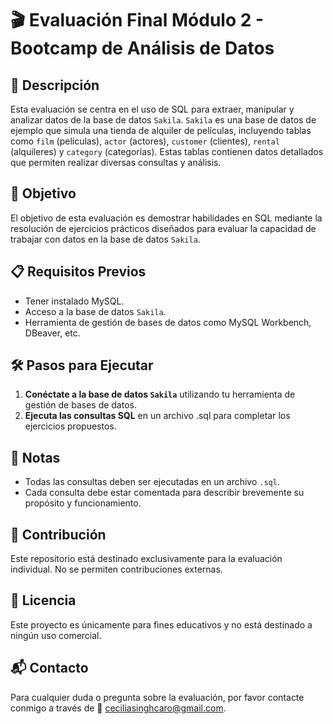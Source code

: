 # 🎬 Evaluación Final Módulo 2 - Bootcamp de Análisis de Datos

## 📄 Descripción

Esta evaluación se centra en el uso de SQL para extraer, manipular y analizar datos de la base de datos `Sakila`. `Sakila` es una base de datos de ejemplo que simula una tienda de alquiler de películas, incluyendo tablas como `film` (películas), `actor` (actores), `customer` (clientes), `rental` (alquileres) y `category` (categorías). Estas tablas contienen datos detallados que permiten realizar diversas consultas y análisis.

## 🎯 Objetivo

El objetivo de esta evaluación es demostrar habilidades en SQL mediante la resolución de ejercicios prácticos diseñados para evaluar la capacidad de trabajar con datos en la base de datos `Sakila`.

## 📋 Requisitos Previos

- Tener instalado MySQL.
- Acceso a la base de datos `Sakila`. 
- Herramienta de gestión de bases de datos como MySQL Workbench, DBeaver, etc.

## 🛠️ Pasos para Ejecutar

1. **Conéctate a la base de datos `Sakila`** utilizando tu herramienta de gestión de bases de datos.
2. **Ejecuta las consultas SQL** en un archivo .sql para completar los ejercicios propuestos.

## 📝 Notas

- Todas las consultas deben ser ejecutadas en un archivo `.sql`.
- Cada consulta debe estar comentada para describir brevemente su propósito y funcionamiento.

## 🤝 Contribución

Este repositorio está destinado exclusivamente para la evaluación individual. No se permiten contribuciones externas.

## 📜 Licencia

Este proyecto es únicamente para fines educativos y no está destinado a ningún uso comercial.

## 📬 Contacto

Para cualquier duda o pregunta sobre la evaluación, por favor contacte conmigo a través de 📧 ceciliasinghcaro@gmail.com.

